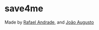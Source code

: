 # save4me


Made by [Rafael Andrade](https://github.com/rafaelandrade), and [João Augusto](https://github.com/Joao208)
